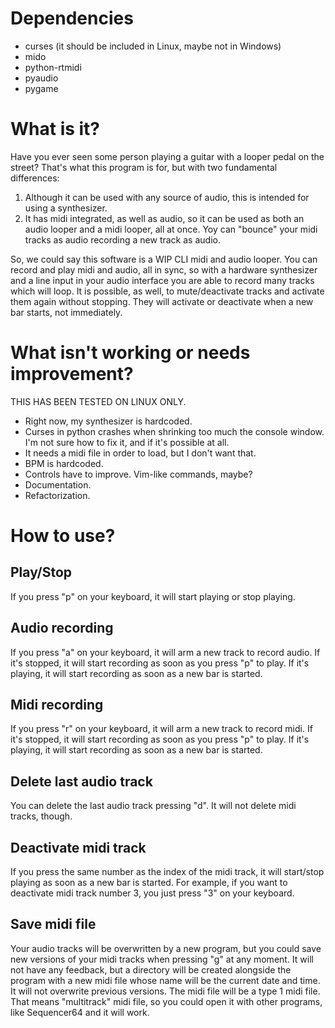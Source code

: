 # Dependencies

- curses (it should be included in Linux, maybe not in Windows)
- mido
- python-rtmidi
- pyaudio
- pygame

# What is it?

Have you ever seen some person playing a guitar with a looper pedal on the street? That's what this program is for, but with two fundamental differences:
1. Although it can be used with any source of audio, this is intended for using a synthesizer.
2. It has midi integrated, as well as audio, so it can be used as both an audio looper and a midi looper, all at once. Yoy can "bounce" your midi tracks as audio recording a new track as audio.

So, we could say this software is a WIP CLI midi and audio looper. You can record and play midi and audio, all in sync, so with a hardware synthesizer and a line input in your audio interface you are able to record many tracks which will loop. It is possible, as well, to mute/deactivate tracks and activate them again without stopping. They will activate or deactivate when a new bar starts, not immediately.

# What isn't working or needs improvement?

THIS HAS BEEN TESTED ON LINUX ONLY.

- Right now, my synthesizer is hardcoded.
- Curses in python crashes when shrinking too much the console window. I'm not sure how to fix it, and if it's possible at all.
- It needs a midi file in order to load, but I don't want that.
- BPM is hardcoded.
- Controls have to improve. Vim-like commands, maybe?
- Documentation.
- Refactorization.

# How to use?

## Play/Stop

If you press "p" on your keyboard, it will start playing or stop playing.

## Audio recording

If you press "a" on your keyboard, it will arm a new track to record audio. If it's stopped, it will start recording as soon as you press "p" to play. If it's playing, it will start recording as soon as a new bar is started.

## Midi recording

If you press "r" on your keyboard, it will arm a new track to record midi. If it's stopped, it will start recording as soon as you press "p" to play. If it's playing, it will start recording as soon as a new bar is started.

## Delete last audio track

You can delete the last audio track pressing "d". It will not delete midi tracks, though.

## Deactivate midi track

If you press the same number as the index of the midi track, it will start/stop playing as soon as a new bar is started. For example, if you want to deactivate midi track number 3, you just press "3" on your keyboard.

## Save midi file

Your audio tracks will be overwritten by a new program, but you could save new versions of your midi tracks when pressing "g" at any moment. It will not have any feedback, but a directory will be created alongside the program with a new midi file whose name will be the current date and time. It will not overwrite previous versions.
The midi file will be a type 1 midi file. That means "multitrack" midi file, so you could open it with other programs, like Sequencer64 and it will work.

